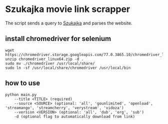 # Szukajka movie link scrapper

The script sends a query to [Szukajka](Szukajka.tv) and parses the website.

## install chromedriver for selenium
```
wget https://chromedriver.storage.googleapis.com/77.0.3865.10/chromedriver_linux64.zip
unzip chromedriver_linux64.zip -d .
sudo mv ./chromedriver /usr/local/share/
sudo ln -sf /usr/local/share/chromedriver /usr/local/bin
```

## how to use
```
python main.py
    --title <TITLE> (required)
    --source <SOURCE> (optional: 'all', 'gounlimited', 'openload', 'streamango', 'streamcherry', 'verystream', 'vidoza')
    --version <VERSION> (optional: 'all', 'dub', 'org', 'sub')
    -d (optional flag to automatically download from link)
```
